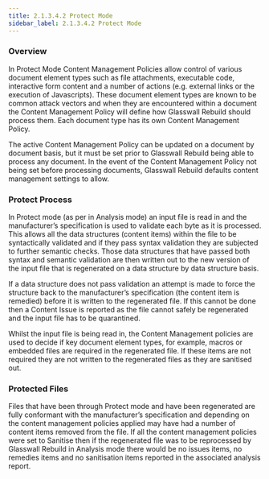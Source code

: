 ```yaml
---
title: 2.1.3.4.2 Protect Mode
sidebar_label: 2.1.3.4.2 Protect Mode
---
```

### Overview
In Protect Mode Content Management Policies allow control of various document element types such as file attachments, executable code, interactive form content and a number of actions (e.g. external links or the execution of Javascripts). These document element types are known to be common attack vectors and when they are encountered within a document the Content Management Policy will define how Glasswall Rebuild should process them. Each document type has its own Content Management Policy.

The active Content Management Policy can be updated on a document by document basis, but it must be set prior to Glasswall Rebuild being able to process any document. In the event of the Content Management Policy not being set before processing documents, Glasswall Rebuild defaults content management settings to allow.

### Protect Process
In Protect mode (as per in Analysis mode) an input file is read in and the manufacturer’s specification is used to validate each byte as it is processed. This allows all the data structures (content items) within the file to be syntactically validated and if they pass syntax validation they are subjected to further semantic checks. Those data structures that have passed both syntax and semantic validation are then written out to the new version of the input file that is regenerated on a data structure by data structure basis.

If a data structure does not pass validation an attempt is made to force the structure back to the manufacturer’s specification (the content item is remedied) before it is written to the regenerated file. If this cannot be done then a Content Issue is reported as the file cannot safely be regenerated and the input file has to be quarantined.

Whilst the input file is being read in, the Content Management policies are used to decide if key document element types, for example, macros or embedded files are required in the regenerated file. If these items are not required they are not written to the regenerated files as they are sanitised out.

### Protected Files
Files that have been through Protect mode and have been regenerated are fully conformant with the manufacturer’s specification and depending on the content management policies applied may have had a number of content items removed from the file. If all the content management policies were set to Sanitise then if the regenerated file was to be reprocessed by Glasswall Rebuild in Analysis mode there would be no issues items, no remedies items and no sanitisation items reported in the associated analysis report.

 	